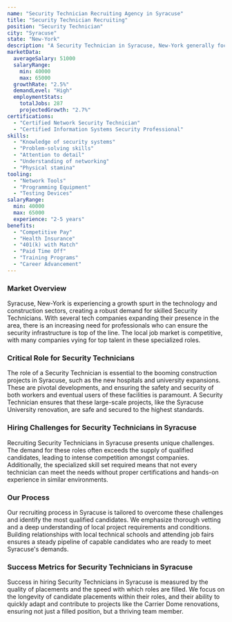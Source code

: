 ```yaml
---
name: "Security Technician Recruiting Agency in Syracuse"
title: "Security Technician Recruiting"
position: "Security Technician"
city: "Syracuse"
state: "New-York"
description: "A Security Technician in Syracuse, New-York generally focuses on implementing and maintaining security systems, including alarms and closed-circuit TV systems."
marketData:
  averageSalary: 51000
  salaryRange:
    min: 40000
    max: 65000
  growthRate: "2.5%"
  demandLevel: "High"
  employmentStats:
    totalJobs: 287
    projectedGrowth: "2.7%"
certifications:
  - "Certified Network Security Technician"
  - "Certified Information Systems Security Professional"
skills:
  - "Knowledge of security systems"
  - "Problem-solving skills"
  - "Attention to detail"
  - "Understanding of networking"
  - "Physical stamina"
tooling:
  - "Network Tools"
  - "Programming Equipment"
  - "Testing Devices"
salaryRange:
  min: 40000
  max: 65000
  experience: "2-5 years"
benefits:
  - "Competitive Pay"
  - "Health Insurance"
  - "401(k) with Match"
  - "Paid Time Off"
  - "Training Programs"
  - "Career Advancement"
---
```


### Market Overview
Syracuse, New-York is experiencing a growth spurt in the technology and construction sectors, creating a robust demand for skilled Security Technicians. With several tech companies expanding their presence in the area, there is an increasing need for professionals who can ensure the security infrastructure is top of the line. The local job market is competitive, with many companies vying for top talent in these specialized roles.

### Critical Role for Security Technicians
The role of a Security Technician is essential to the booming construction projects in Syracuse, such as the new hospitals and university expansions. These are pivotal developments, and ensuring the safety and security of both workers and eventual users of these facilities is paramount. A Security Technician ensures that these large-scale projects, like the Syracuse University renovation, are safe and secured to the highest standards.

### Hiring Challenges for Security Technicians in Syracuse
Recruiting Security Technicians in Syracuse presents unique challenges. The demand for these roles often exceeds the supply of qualified candidates, leading to intense competition amongst companies. Additionally, the specialized skill set required means that not every technician can meet the needs without proper certifications and hands-on experience in similar environments.

### Our Process
Our recruiting process in Syracuse is tailored to overcome these challenges and identify the most qualified candidates. We emphasize thorough vetting and a deep understanding of local project requirements and conditions. Building relationships with local technical schools and attending job fairs ensures a steady pipeline of capable candidates who are ready to meet Syracuse's demands.

### Success Metrics for Security Technicians in Syracuse
Success in hiring Security Technicians in Syracuse is measured by the quality of placements and the speed with which roles are filled. We focus on the longevity of candidate placements within their roles, and their ability to quickly adapt and contribute to projects like the Carrier Dome renovations, ensuring not just a filled position, but a thriving team member.